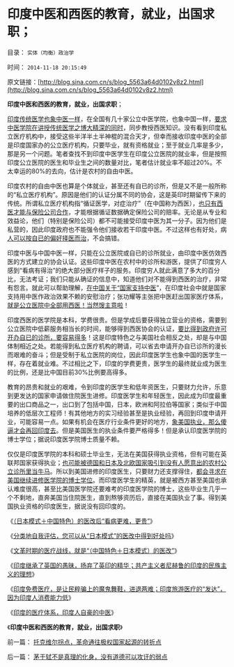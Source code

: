 # 印度中医和西医的教育，就业，出国求职；

目录： `实体（均衡）政治学` 

时间： `2014-11-18 20:15:49` 

原文链接：[http://blog.sina.com.cn/s/blog_5563a64d0102v8z2.html](http://blog.sina.com.cn/s/blog_5563a64d0102v8z2.html)

**印度中医和西医的教育，就业，出国求职**；

[印度传统医学也象中医一样](../../../2013/5/3/软件工程分析“中医与公办医疗”的“通往奴役之路”.md)，在全国有几十家公立中医学院，也象中国一样，[要求中医学院在讲授传统医学之博大精深的同时](../../../2010/7/11/中医不是实证科学.md)，同步教授西医知识。没有看到印度私立医疗机构中，接受这些半洋半土半神棍的混合天才，但幸而接收印度中医的全部是印度国家办的公立医疗机构，只要毕业，就有资格就业；至于就业几率是多少，那是另一个问题。笔者查找不到印度中医学生在印度公立医院的就业率，但是按照印度公立医院的医生和毕业生之间的数量对比，笔者估计就业率不超过20%。不太幸运的80%的去向，估计是农村的自由中医。

印度农村的自由中医也算是个体就业，甚至还有自已的诊所，但是又不是一般所称的“私立医疗机构”。原因是他们的认证分属不同的协会，这是英印时期留传下来的传统。所谓私立医疗机构指“循证医学，对症治疗”（在中国称为西医），[也只有西医才能与保险公司合作](../../../2010/7/12/中医是玄学；双盲统计是医疗保险的依据.md)，才能根据循证数据确定保险公司的赔率。无论是从专业和效益论，他们（特别是保险公司）都不可能接受印度中医为其一分子。因为他们是私营的，因此印度政府也不能强令他们接收若干印度中医。不过这样也有好处，病[人可以按自已的偏好择医而治](../../../2010/7/11/癌症未必是魔；中西医都不能“治癌”.md)，不会搞错。

印度中医与中国中医一样，只能在公立医院或自已的诊所就业，由印度中医仿效西医的方式建立的协会认证。这些印度中医在农村中的诊所和游医，提供了印度穷人感到“看病有得治”的绝大部分医疗样子的服务。印度穷人就此满意了多大的百分比，无法考证；我们只能从确证的信息中，知道他们对不能得到西医的治疗，非常有怨言。就此可以帮助理解，[在中国关于“国家支持中医](../../../2014/7/19/将西医排除出公立医疗体制，是医改的次优方案.md)”，在印度社会中就是国家支持用中医作政治效果不赖的安慰治疗；张功耀等主张把中医赶出国家医疗体系，[就是公立医院中全部用西医！当然馊主意啦](../../../2008/10/19/避免行政干预强行推销中医作为医疗保障.md)！

印度西医的医学院是本科，学费很贵。但是学成后要获得独立营业的资格，需要到公立医院中低薪服务相当长的时间，能够得到西医协会的认证，[要比得到政府许可开办自已的诊所，要容易得多](../../../2014/7/5/俺国还没有真正意义的医改，兼听国营医院试点“多点执业”.md)！这是印度特色之与美国社会相反之处，却是与中国体制相近之处。若能得到私立医疗机构的聘请，可以省去申请开办自已诊所的漫长而艰难的奋斗；但是受制于私立医院的岗位，因此印度医学生也象中国的医学生一样，存在着就业难。不过相比之下，印度的学费更贵，医学生的最终就业成为医生的比例，还是比中国目前30%比例要高得多。

教育的昂贵和就业的艰难，令到印度的医学生和低年资医生，只要财力允许，乐意到更发达的国家申请做住院医生进修。印度医学生和年轻医生，因此成为印度最重要的出口商品之一，出口到了包括中国，日本，欧洲和阿拉伯等国家；类似于中国培养的低层次工程师！有其他地方的实习经验甚至是执业经验，再回到印度申请开业，可能容易一点。如果有机会在医疗行业条件更好的地方，[象美国执业，那么傻逼才会再回印度去](../../../2014/8/4/美国医生的职业路中，中美医生收入.md)。但是美国医生的执业条件要严格得多！但是承认印度医学院的博士学位；据说印度医学院博士质量不赖。

仅仅是印度医学院的本科和硕士毕业生，无法在美国获得执业资格，但有可能在英联邦国家获得执业；[也可能被德国和日本及北欧国家吸引到没有人愿意出的农村公立诊所里当牛马](../../../2014/8/16/德国医院和医生及其社会主义传统的新教伦理；.md)。所以到美国进修的印度医生，只要财力还支撑得住，[都会寻求在美国继续进修医学院的博士学位](../../../2014/7/22/美国医生执业资格，非官方授予，美国医生收入水平.md)。而印度医学生的精英，就是被西方甚至美国也承认难度很高，甚至比美国医学院还要难考的印度医学院的博士，这些毕业生几乎一个不剩地，直奔美国当住院医生，直到熬够资历后，直接在美国执业了事。得到美国执业资格的印度医生，据说没有回印度的。

《[（日本模式＋中国特色）的医改后“看病更难，更贵”](../../../2014/11/11/（日本模式＋中国特色）的医改后“看病更难，更贵”.md)》

《[分类地自我评估，您可以从“日本模式”的医改中得到好处吗](../../../2014/11/12/请自我评估，您可以从“日本模式”的医改中得到好处吗？.md)》

《[文革时期的医疗战线，就是“（中国特色＋日本模式）的医改”](../../../2014/11/13/文革时期的医疗战线，就是“（中国特色＋日本模式）的医改.md)》

《[印度继承了英国的愚昧，扬弃了英印的精华；共产主义者尼赫鲁的印度的民族主义的理想](../../../2014/11/15/印度继承了英国的愚昧，扬弃了英印的精华.md)》

《[印度免费医疗，是让民粹骗上的魔鬼舞鞋，进退两难；印度旅游医疗的“发达”，因为印度人消费能力低](../../../2014/11/16/印度“免费医疗”的真相，及民意调查的宣传窍门.md)》

《[印度的医疗体系，印度人自豪的中医](../../../2014/11/17/印度医疗的社会主义理想和几十年建设.md)》

《**印度中医和西医的教育，就业，出国求职**》

前一篇： [托克维尔拐点，革命通往极权国家起源的转折点](../../../2015/1/15/托克维尔拐点，革命通往极权国家起源的转折点.md)

后一篇： [茅于轼不是真理的化身，没有道德可以攻讦的弱点](../../../2014/11/4/茅于轼不是真理的化身，没有道德可以攻讦的弱点.md)

